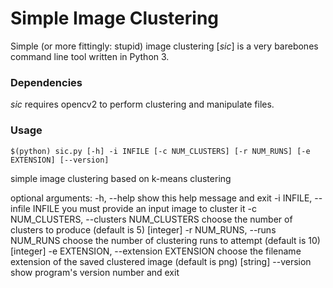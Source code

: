 # Simple Image Clustering
Simple (or more fittingly: stupid) image clustering [*sic*] is a very barebones command line tool written in Python 3.  
### Dependencies
*sic* requires opencv2 to perform clustering and manipulate files.

### Usage

`$(python) sic.py [-h] -i INFILE [-c NUM_CLUSTERS] [-r NUM_RUNS] [-e EXTENSION] [--version]`

simple image clustering based on k-means clustering

optional arguments:
  -h, --help            show this help message and exit
  -i INFILE, --infile INFILE
                        you must provide an input image to cluster it
  -c NUM_CLUSTERS, --clusters NUM_CLUSTERS
                        choose the number of clusters to produce (default is 5) [integer]
  -r NUM_RUNS, --runs NUM_RUNS
                        choose the number of clustering runs to attempt (default is 10) [integer]
  -e EXTENSION, --extension EXTENSION
                        choose the filename extension of the saved clustered
                        image (default is png) [string]
  --version             show program's version number and exit
